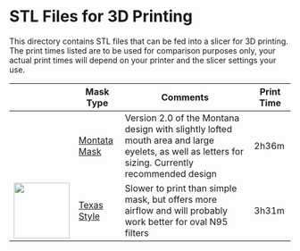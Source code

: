 # STL Files for 3D Printing

This directory contains STL files that can be fed into a slicer for 3D printing. The print times listed are to be used for comparison purposes only, your actual print times will depend on your printer and the slicer settings your use.

|                                                              | Mask Type | Comments                                                     | Print Time |
| ------------------------------------------------------------ | --------- | ------------------------------------------------------------ | ---------- |
| | [Montata Mask](montana "montana")     | Version 2.0 of the Montana design with slightly lofted mouth area and large eyelets, as well as letters for sizing. Currently recommended design | 2h36m      |
|<img src="https://github.com/blackbear/make-the-masks/blob/master/images/texasfull.jpg?raw=true" width="100"> | [Texas Style](texas "Texas")     | Slower to print than simple mask, but offers more airflow and will probably work better for oval N95 filters | 3h31m      |


